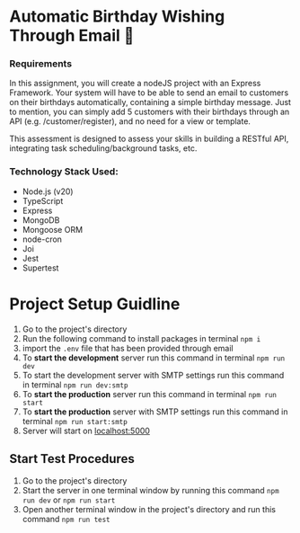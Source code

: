 # Automatic Birthday Wishing Through Email 🎂

### Requirements

In this assignment, you will create a nodeJS project with an Express Framework.
Your system will have to be able to send an email to customers on their birthdays automatically, containing a simple birthday message.  Just to mention, you can simply add 5 customers with their birthdays through an API (e.g. /customer/register), and no need for a view or template.

This assessment is designed to assess your skills in building a RESTful API, integrating task scheduling/background tasks, etc.

### **Technology Stack Used:**

* Node.js (v20)
* TypeScript
* Express
* MongoDB
* Mongoose ORM
* node-cron
* Joi
* Jest
* Supertest

# Project Setup Guidline

1. Go to the project's directory
2. Run the following command to install packages in terminal `npm i`
3. import the `.env` file that has been provided through email
4. To **start the development** server run this command in terminal `npm run dev`
5. To start the development server with SMTP settings run this command in terminal `npm run dev:smtp`
6. To **start the production** server run this command in terminal `npm run start`
7. To **start the production** server with SMTP settings run this command in terminal `npm run start:smtp`
8. Server will start on [localhost:5000](http://localhost:5000/)

## Start Test Procedures

1. Go to the project's directory
2. Start the server in one terminal window by running this command `npm run dev` or `npm run start`
3. Open another terminal window in the project's directory and run this command `npm run test`
